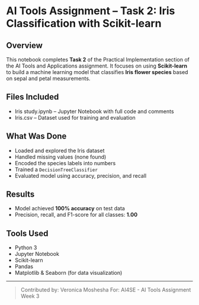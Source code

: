 # AI Tools Assignment – Task 2: Iris Classification with Scikit-learn

##  Overview

This notebook completes **Task 2** of the Practical Implementation section of the AI Tools and Applications assignment. It focuses on using **Scikit-learn** to build a machine learning model that classifies **Iris flower species** based on sepal and petal measurements.

## Files Included

- Iris study.ipynb – Jupyter Notebook with full code and comments
- Iris.csv – Dataset used for training and evaluation

##  What Was Done

- Loaded and explored the Iris dataset
- Handled missing values (none found)
- Encoded the species labels into numbers
- Trained a `DecisionTreeClassifier`
- Evaluated model using accuracy, precision, and recall

## Results

- Model achieved **100% accuracy** on test data
- Precision, recall, and F1-score for all classes: **1.00**

## Tools Used

- Python 3
- Jupyter Notebook
- Scikit-learn
- Pandas
- Matplotlib & Seaborn (for data visualization)

---

> Contributed by: Veronica Moshesha 
> For: AI4SE - AI Tools Assignment Week 3
